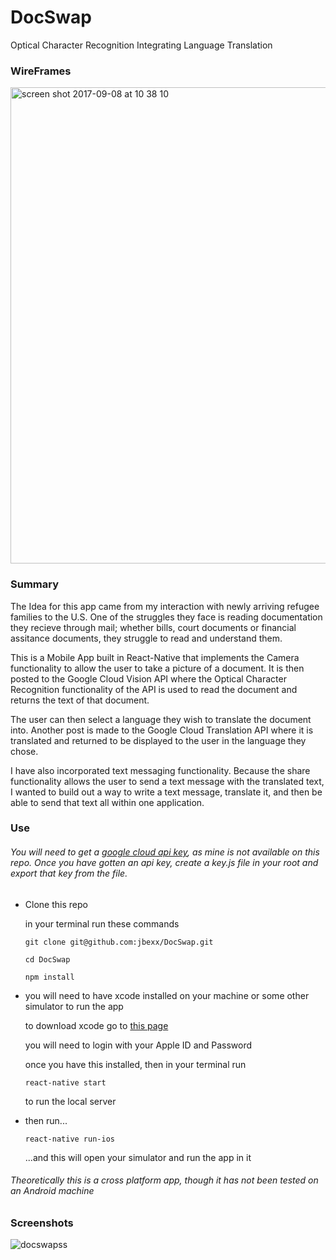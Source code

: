 # DocSwap
Optical Character Recognition Integrating Language Translation


### WireFrames

<img width="762" alt="screen shot 2017-09-08 at 10 38 10" src="https://user-images.githubusercontent.com/23174736/30221801-ee26c350-9481-11e7-917a-5d13cc9b41eb.png">


### Summary
   The Idea for this app came from my interaction with newly arriving refugee families to the U.S.  One of the struggles they face is reading documentation they recieve through mail; whether bills, court documents or financial assitance documents, they struggle to read and understand them.

   This is a Mobile App built in React-Native that implements the Camera functionality to allow the user to take a picture of a document.  It is then posted to the Google Cloud Vision API where the Optical Character Recognition functionality of the API is used to read the document and returns the text of that document.

   The user can then select a language they wish to translate the document into.  Another post is made to the Google Cloud Translation API where it is translated and returned to be displayed to the user in the language they chose.
   
   I have also incorporated text messaging functionality.  Because the share functionality allows the user to send a text message with the translated text, I wanted to build out a way to write a text message, translate it, and then be able to send that text all within one application.
   
   
### Use
###### You will need to get a [google cloud api key](https://cloud.google.com/docs/authentication/api-keys), as mine is not available on this repo.  Once you have gotten an api key, create a key.js file in your root and export that key from the file.

- Clone this repo

   in your terminal run these commands
   
    ```
    git clone git@github.com:jbexx/DocSwap.git
    ```
    ```
    cd DocSwap
    ```
    ```
    npm install
    ```
- you will need to have xcode installed on your machine or some other simulator to run the app

    to download xcode go to [this page](https://developer.apple.com/xcode/downloads/)
    
    you will need to login with your Apple ID and Password
    
    once you have this installed, then in your terminal run
    ```
    react-native start
    ```
    to run the local server

- then run...
    ```
    react-native run-ios
    ```
    ...and this will open your simulator and run the app in it

###### Theoretically this is a cross platform app, though it has not been tested on an Android machine

### Screenshots

![docswapss](https://user-images.githubusercontent.com/23174736/30870397-fcf02c50-a2a0-11e7-9158-4eda58e0fe3e.jpg)


